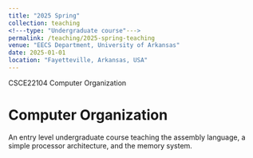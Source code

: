 ```yaml
---
title: "2025 Spring"
collection: teaching
<!---type: "Undergraduate course"--->
permalink: /teaching/2025-spring-teaching
venue: "EECS Department, University of Arkansas"
date: 2025-01-01
location: "Fayetteville, Arkansas, USA"
---
```


CSCE22104 Computer Organization

Computer Organization
======
An entry level undergraduate course teaching the assembly language, a simple processor architecture, and the memory system.

